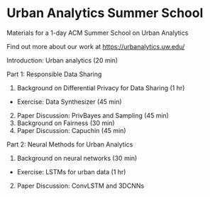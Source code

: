 # Urban Analytics Summer School
Materials for a 1-day ACM Summer School on Urban Analytics

Find out more about our work at https://urbanalytics.uw.edu/

Introduction: Urban analytics (20 min)

Part 1: Responsible Data Sharing
1. Background on Differential Privacy for Data Sharing (1 hr)
* Exercise: Data Synthesizer (45 min)
2. Paper Discussion: PrivBayes and Sampling (45 min)
3. Background on Fairness (30 min)
4. Paper Discussion: Capuchin (45 min)

Part 2: Neural Methods for Urban Analytics
1. Background on neural networks (30 min)
* Exercise: LSTMs for urban data (1 hr)
2. Paper Discussion: ConvLSTM and 3DCNNs
